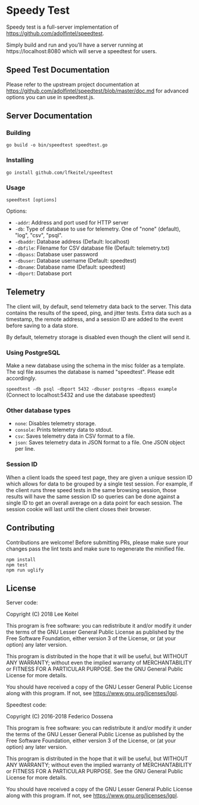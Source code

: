 # Speedy Test

Speedy test is a full-server implementation of https://github.com/adolfintel/speedtest.

Simply build and run and you'll have a server running at https://localhost:8080
which will serve a speedtest for users.

## Speed Test Documentation

Please refer to the upstream project documentation at https://github.com/adolfintel/speedtest/blob/master/doc.md
for advanced options you can use in speedtest.js.

## Server Documentation

### Building

`go build -o bin/speedtest speedtest.go`

### Installing

`go install github.com/lfkeitel/speedtest`

### Usage

`speedtest [options]`

Options:

- `-addr`: Address and port used for HTTP server
- `-db`: Type of database to use for telemetry. One of "none" (default), "log", "csv", "psql".
- `-dbaddr`: Database address (Default: localhost)
- `-dbfile`: Filename for CSV database file (Default: telemetry.txt)
- `-dbpass`: Database user password
- `-dbuser`: Database username (Default: speedtest)
- `-dbname`: Database name (Default: speedtest)
- `-dbport`: Database port


## Telemetry

The client will, by default, send telemetry data back to the server. This data contains the results of
the speed, ping, and jitter tests. Extra data such as a timestamp, the remote address, and a session
ID are added to the event before saving to a data store.

By default, telemetry storage is disabled even though the client will send it.

### Using PostgreSQL

Make a new database using the schema in the misc folder as a template. The sql file assumes the database
is named "speedtest". Please edit accordingly.

`speedtest -db psql -dbport 5432 -dbuser postgres -dbpass example` (Connect to localhost:5432 and use the database speedtest)

### Other database types

* `none`: Disables telemetry storage.
* `console`: Prints telemetry data to stdout.
* `csv`: Saves telemetry data in CSV format to a file.
* `json`: Saves telemetry data in JSON format to a file. One JSON object per line.

### Session ID

When a client loads the speed test page, they are given a unique session ID which allows for data to be grouped
by a single test session. For example, if the client runs three speed tests in the same browsing session, those
results will have the same session ID so queries can be done against a single ID to get an overall average on
a data point for each session. The session cookie will last until the client closes their browser.

## Contributing

Contributions are welcome! Before submitting PRs, please make sure your changes pass the lint tests
and make sure to regenerate the minified file.

```shell
npm install
npm test
npm run uglify
```

## License

Server code:

Copyright (C) 2018 Lee Keitel

This program is free software: you can redistribute it and/or modify it under the terms of the GNU Lesser General Public License as published by the Free Software Foundation, either version 3 of the License, or (at your option) any later version.

This program is distributed in the hope that it will be useful, but WITHOUT ANY WARRANTY; without even the implied warranty of MERCHANTABILITY or FITNESS FOR A PARTICULAR PURPOSE. See the GNU General Public License for more details.

You should have received a copy of the GNU Lesser General Public License along with this program. If not, see https://www.gnu.org/licenses/lgpl.

Speedtest code:

Copyright (C) 2016-2018 Federico Dossena

This program is free software: you can redistribute it and/or modify it under the terms of the GNU Lesser General Public License as published by the Free Software Foundation, either version 3 of the License, or (at your option) any later version.

This program is distributed in the hope that it will be useful, but WITHOUT ANY WARRANTY; without even the implied warranty of MERCHANTABILITY or FITNESS FOR A PARTICULAR PURPOSE. See the GNU General Public License for more details.

You should have received a copy of the GNU Lesser General Public License along with this program. If not, see https://www.gnu.org/licenses/lgpl.
